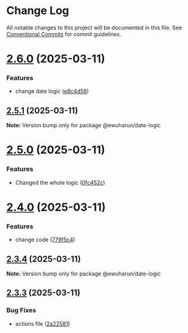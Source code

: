 # Change Log

All notable changes to this project will be documented in this file.
See [Conventional Commits](https://conventionalcommits.org) for commit guidelines.

# [2.6.0](https://github.com/ewuharun/monorepo/compare/@ewuharun/date-logic@2.5.1...@ewuharun/date-logic@2.6.0) (2025-03-11)


### Features

* change date logic ([e8c4d58](https://github.com/ewuharun/monorepo/commit/e8c4d58dc16de331e99eed9e4ffd8798f682adc4))





## [2.5.1](https://github.com/ewuharun/monorepo/compare/@ewuharun/date-logic@2.5.0...@ewuharun/date-logic@2.5.1) (2025-03-11)

**Note:** Version bump only for package @ewuharun/date-logic





# [2.5.0](https://github.com/ewuharun/monorepo/compare/@ewuharun/date-logic@2.4.0...@ewuharun/date-logic@2.5.0) (2025-03-11)


### Features

* Changed the whole logic ([0fc452c](https://github.com/ewuharun/monorepo/commit/0fc452c5524121e665bc1bb4feec729aa76b3991))





# [2.4.0](https://github.com/ewuharun/monorepo/compare/@ewuharun/date-logic@2.3.4...@ewuharun/date-logic@2.4.0) (2025-03-11)


### Features

* change code ([779f5c4](https://github.com/ewuharun/monorepo/commit/779f5c464dab61853f7ed6bd32d15f3f4fd3cbb2))





## [2.3.4](https://github.com/ewuharun/monorepo/compare/@ewuharun/date-logic@2.3.3...@ewuharun/date-logic@2.3.4) (2025-03-11)

**Note:** Version bump only for package @ewuharun/date-logic





## [2.3.3](https://github.com/ewuharun/monorepo/compare/@ewuharun/date-logic@2.3.2...@ewuharun/date-logic@2.3.3) (2025-03-11)


### Bug Fixes

* actions file ([2a22581](https://github.com/ewuharun/monorepo/commit/2a225812522732be360f769f8489401f71faa66c))

